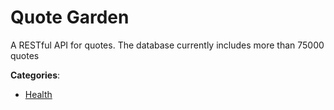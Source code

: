 # Quote Garden

A RESTful API for quotes.  The database currently includes more than 75000 quotes

**Categories**:

- [Health](https://github/apis-list/apis-list#health)



